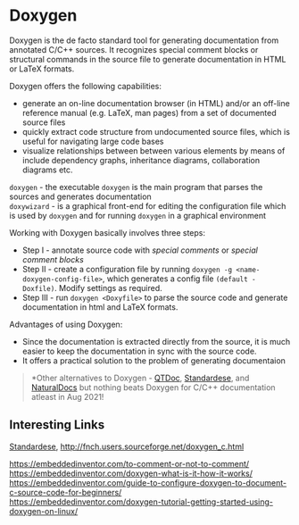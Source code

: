 # Doxygen

Doxygen is the de facto standard tool for generating documentation from annotated C/C++ sources. It recognizes special comment blocks or structural commands in the source file to generate documentation in HTML or LaTeX formats.

Doxygen offers the following capabilities:

* generate an on-line documentation browser (in HTML) and/or an off-line reference manual (e.g. LaTeX, man pages) from a set of documented source files
* quickly extract code structure from undocumented source files, which is useful for navigating large code bases
* visualize relationships between between various elements by means of include dependency graphs, inheritance diagrams, collaboration diagrams etc. 

``doxygen`` - the executable ``doxygen`` is the main program that parses the sources and generates documentation  
``doxywizard`` - is a graphical front-end for editing the configuration file which is used by ``doxygen`` and for running ``doxygen`` in a graphical environment

Working with Doxygen basically involves three steps:

* Step I - annotate source code with *special comments* or *special comment blocks*
* Step II - create a configuration file by running ``doxygen -g <name-doxygen-config-file>``, which generates a config file ``(default - Doxfile)``. Modify settings as required.
* Step III - run ``doxygen <Doxyfile>`` to parse the source code and generate documentation in html and LaTeX formats.

Advantages of using Doxygen:
* Since the documentation is extracted directly from the source, it is much easier to keep the documentation in sync with the source code.
* It offers a practical solution to the problem of generating documentaion 

> *Other alternatives to Doxygen - [QTDoc](https://doc.qt.io/qt-5/01-qdoc-manual.html), [Standardese](https://github.com/standardese/standardese), and [NaturalDocs](https://github.com/NaturalDocs/NaturalDocs) but nothing beats Doxygen for C/C++ documentation atleast in Aug 2021!


## Interesting Links
[Standardese](https://github.com/standardese/standardese), 
http://fnch.users.sourceforge.net/doxygen_c.html  


https://embeddedinventor.com/to-comment-or-not-to-comment/  
https://embeddedinventor.com/doxygen-what-is-it-how-it-works/  
https://embeddedinventor.com/guide-to-configure-doxygen-to-document-c-source-code-for-beginners/  
https://embeddedinventor.com/doxygen-tutorial-getting-started-using-doxygen-on-linux/
